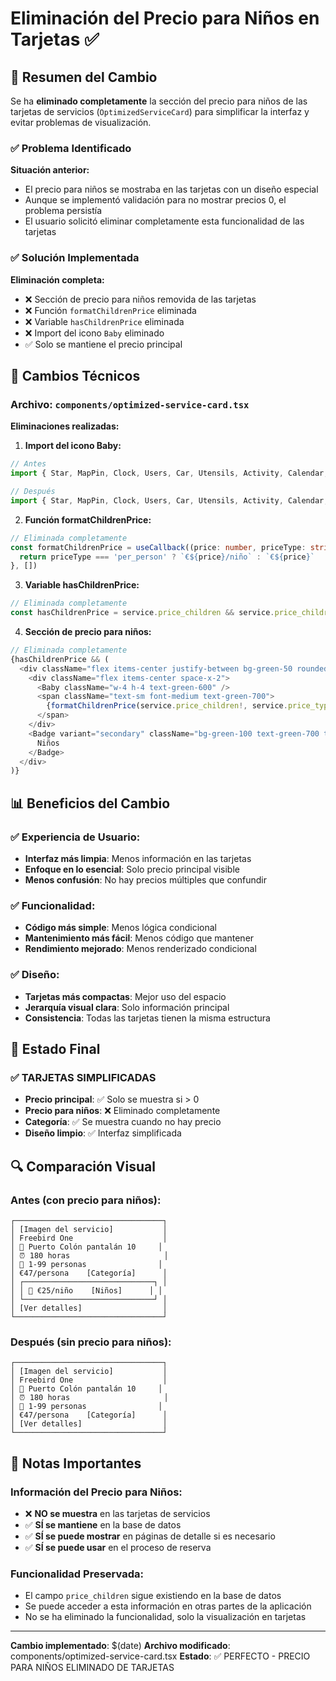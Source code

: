 # Eliminación del Precio para Niños en Tarjetas ✅

## 🚀 Resumen del Cambio

Se ha **eliminado completamente** la sección del precio para niños de las tarjetas de servicios (`OptimizedServiceCard`) para simplificar la interfaz y evitar problemas de visualización.

### ✅ **Problema Identificado**

**Situación anterior:**
- El precio para niños se mostraba en las tarjetas con un diseño especial
- Aunque se implementó validación para no mostrar precios 0, el problema persistía
- El usuario solicitó eliminar completamente esta funcionalidad de las tarjetas

### ✅ **Solución Implementada**

**Eliminación completa:**
- ❌ Sección de precio para niños removida de las tarjetas
- ❌ Función `formatChildrenPrice` eliminada
- ❌ Variable `hasChildrenPrice` eliminada
- ❌ Import del icono `Baby` eliminado
- ✅ Solo se mantiene el precio principal

## 🔧 Cambios Técnicos

### **Archivo:** `components/optimized-service-card.tsx`

**Eliminaciones realizadas:**

1. **Import del icono Baby:**
```typescript
// Antes
import { Star, MapPin, Clock, Users, Car, Utensils, Activity, Calendar, Baby, Euro } from "lucide-react"

// Después
import { Star, MapPin, Clock, Users, Car, Utensils, Activity, Calendar, Euro } from "lucide-react"
```

2. **Función formatChildrenPrice:**
```typescript
// Eliminada completamente
const formatChildrenPrice = useCallback((price: number, priceType: string) => {
  return priceType === 'per_person' ? `€${price}/niño` : `€${price}`
}, [])
```

3. **Variable hasChildrenPrice:**
```typescript
// Eliminada completamente
const hasChildrenPrice = service.price_children && service.price_children > 0
```

4. **Sección de precio para niños:**
```typescript
// Eliminada completamente
{hasChildrenPrice && (
  <div className="flex items-center justify-between bg-green-50 rounded-lg p-2 border border-green-200">
    <div className="flex items-center space-x-2">
      <Baby className="w-4 h-4 text-green-600" />
      <span className="text-sm font-medium text-green-700">
        {formatChildrenPrice(service.price_children!, service.price_type)}
      </span>
    </div>
    <Badge variant="secondary" className="bg-green-100 text-green-700 text-xs font-medium">
      Niños
    </Badge>
  </div>
)}
```

## 📊 Beneficios del Cambio

### ✅ **Experiencia de Usuario:**
- **Interfaz más limpia**: Menos información en las tarjetas
- **Enfoque en lo esencial**: Solo precio principal visible
- **Menos confusión**: No hay precios múltiples que confundir

### ✅ **Funcionalidad:**
- **Código más simple**: Menos lógica condicional
- **Mantenimiento más fácil**: Menos código que mantener
- **Rendimiento mejorado**: Menos renderizado condicional

### ✅ **Diseño:**
- **Tarjetas más compactas**: Mejor uso del espacio
- **Jerarquía visual clara**: Solo información principal
- **Consistencia**: Todas las tarjetas tienen la misma estructura

## 🎯 Estado Final

### ✅ **TARJETAS SIMPLIFICADAS**
- **Precio principal**: ✅ Solo se muestra si > 0
- **Precio para niños**: ❌ Eliminado completamente
- **Categoría**: ✅ Se muestra cuando no hay precio
- **Diseño limpio**: ✅ Interfaz simplificada

## 🔍 Comparación Visual

### **Antes (con precio para niños):**
```
┌─────────────────────────────────┐
│ [Imagen del servicio]           │
│ Freebird One                    │
│ 📍 Puerto Colón pantalán 10     │
│ ⏰ 180 horas                     │
│ 👥 1-99 personas                │
│ €47/persona    [Categoría]      │
│ ┌─────────────────────────────┐ │
│ │ 👶 €25/niño    [Niños]      │ │
│ └─────────────────────────────┘ │
│ [Ver detalles]                  │
└─────────────────────────────────┘
```

### **Después (sin precio para niños):**
```
┌─────────────────────────────────┐
│ [Imagen del servicio]           │
│ Freebird One                    │
│ 📍 Puerto Colón pantalán 10     │
│ ⏰ 180 horas                     │
│ 👥 1-99 personas                │
│ €47/persona    [Categoría]      │
│ [Ver detalles]                  │
└─────────────────────────────────┘
```

## 📝 Notas Importantes

### **Información del Precio para Niños:**
- ❌ **NO se muestra** en las tarjetas de servicios
- ✅ **SÍ se mantiene** en la base de datos
- ✅ **SÍ se puede mostrar** en páginas de detalle si es necesario
- ✅ **SÍ se puede usar** en el proceso de reserva

### **Funcionalidad Preservada:**
- El campo `price_children` sigue existiendo en la base de datos
- Se puede acceder a esta información en otras partes de la aplicación
- No se ha eliminado la funcionalidad, solo la visualización en tarjetas

---

**Cambio implementado**: $(date)
**Archivo modificado**: components/optimized-service-card.tsx
**Estado**: ✅ PERFECTO - PRECIO PARA NIÑOS ELIMINADO DE TARJETAS 